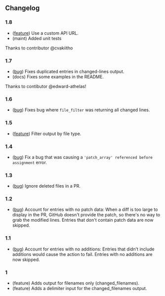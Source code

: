 ## Changelog

### 1.8

- ([feature][8]) Use a custom API URL.
- (maint) Added unit tests

Thanks to contributor @cvakiitho

[8]: https://github.com/hestonhoffman/changed-lines/pull/15

### 1.7

- ([bug][7]) Fixes duplicated entries in changed-lines output.
- (docs) Fixes some examples in the README.

[7]: https://github.com/hestonhoffman/changed-lines/pull/13

Thanks to contibutor @edward-athelas!

### 1.6

- ([bug][6]) Fixes bug where `file_filter` was returning all changed lines.

[6]: https://github.com/hestonhoffman/changed-lines/pull/11

### 1.5

- ([feature][5]) Filter output by file type.

[5]: https://github.com/hestonhoffman/changed-lines/pull/10

### 1.4

- ([bug][4]) Fix a bug that was causing a `'patch_array' referenced before assignment` error.

[4]: https://github.com/hestonhoffman/changed-lines/pull/9

### 1.3

- ([bug][3]) Ignore deleted files in a PR.

[3]: https://github.com/hestonhoffman/changed-lines/pull/6

### 1.2

- ([bug][2]) Account for entries with no patch data: When a diff is too large to display in the PR, GitHub doesn't provide the patch, so there's no way to grab the modified lines. Entries that don't contain patch data are now skipped.

[2]: https://github.com/hestonhoffman/changed-lines/pull/5

### 1.1

- ([bug][1]) Account for entries with no additions: Entries that didn't include additions would cause the action to fail. Entries with no additions are now skipped.

[1]: https://github.com/hestonhoffman/changed-lines/commit/73fec4dd4b78a0a29de46a8660f492f3f2eef70f

### 1

- (feature) Adds output for filenames only (changed_filenames).
- (feature) Adds a delimiter input for the changed_filenames output.



